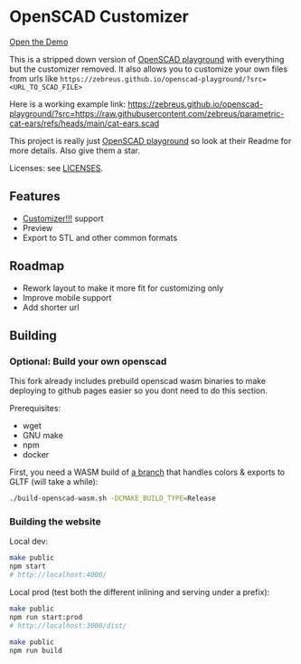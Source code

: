 # OpenSCAD Customizer

[Open the Demo](https://zebreus.github.io/openscad-playground/?src=https://raw.githubusercontent.com/zebreus/parametric-cat-ears/refs/heads/main/cat-ears.scad)

This is a stripped down version of [OpenSCAD playground](https://github.com/openscad/openscad-playground) with everything but the customizer removed. It also allows you to customize your own files from urls like `https://zebreus.github.io/openscad-playground/?src=<URL_TO_SCAD_FILE>`

Here is a working example link: https://zebreus.github.io/openscad-playground/?src=https://raw.githubusercontent.com/zebreus/parametric-cat-ears/refs/heads/main/cat-ears.scad

This project is really just [OpenSCAD playground](https://github.com/openscad/openscad-playground) so look at their Readme for more details. Also give them a star.

Licenses: see [LICENSES](./LICENSE).

## Features

- [Customizer!!!](https://en.wikibooks.org/wiki/OpenSCAD_User_Manual/Customizer) support
- Preview
- Export to STL and other common formats

## Roadmap

- Rework layout to make it more fit for customizing only
- Improve mobile support
- Add shorter url

## Building

### Optional: Build your own openscad 

This fork already includes prebuild openscad wasm binaries to make deploying to github pages easier so you dont need to do this section.

Prerequisites:
*   wget
*   GNU make
*   npm
*   docker

First, you need a WASM build of [a branch](https://github.com/openscad/openscad/pull/5180) that handles colors & exports to GLTF (will take a while):

```bash
./build-openscad-wasm.sh -DCMAKE_BUILD_TYPE=Release
```

### Building the website

Local dev:

```bash
make public
npm start
# http://localhost:4000/
```

Local prod (test both the different inlining and serving under a prefix):

```bash
make public
npm run start:prod
# http://localhost:3000/dist/
```

```bash
make public
npm run build
```